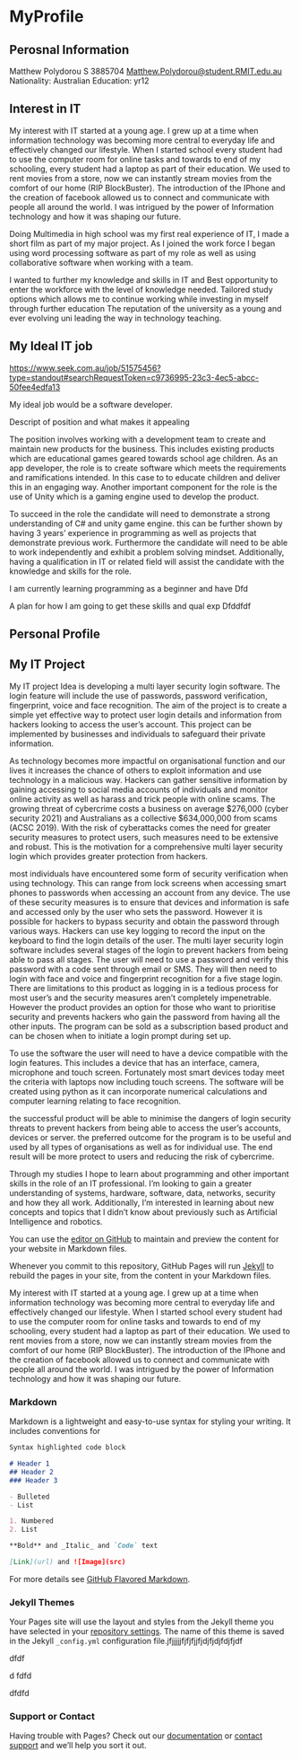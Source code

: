 # MyProfile

## Perosnal Information

Matthew Polydorou 
S 3885704
Matthew.Polydorou@student.RMIT.edu.au
Nationality: Australian
Education: yr12  

## Interest in IT

My interest with IT started at a young age. I grew up at a time when information technology was becoming more central to everyday life and effectively changed our lifestyle. When I started school every student had to use the computer room for online tasks and towards to end of my schooling, every student had a laptop as part of their education. We used to rent movies from a store, now we can instantly stream movies from the comfort of our home (RIP BlockBuster). The introduction of the IPhone and the creation of facebook allowed us to connect and communicate with people all around the world.  I was intrigued by the power of Information technology and how it was shaping our future.

Doing Multimedia in high school was my first real experience of IT, I made a short film as part of my major project. As I joined the work force I began using word processing software as part of my role as well as using collaborative software when working with a team.   


I wanted to further my knowledge and skills in IT and 
Best opportunity to enter the workforce with the level of knowledge needed.
Tailored study options which allows me to continue working while investing in myself through further education 
The reputation of the university as a young and ever evolving uni leading the way in technology teaching. 

## My Ideal IT job

https://www.seek.com.au/job/51575456?type=standout#searchRequestToken=c9736995-23c3-4ec5-abcc-50fee4edfa13


My ideal job would be a software developer.

Descript  of position and what makes it appealing

The position involves working with a development team to create and maintain new products for the business. This includes existing products which are educational games geared towards school age children. As an app developer, the role is to create software which meets the requirements and ramifications intended. In this case to to educate children and deliver this in an engaging way. Another important component for the role is the use of Unity which is a gaming engine used to develop the product.

To succeed in the role the candidate will need to demonstrate a strong understanding of C# and unity game engine. this can be further shown by having 3 years’ experience in programming as well as projects that demonstrate previous work. Furthermore the candidate will need to be able to work independently and exhibit a problem solving mindset. Additionally, having a qualification in IT or related field will assist the candidate with the knowledge and skills for the role.

I am currently learning programming as a beginner and have 
Dfd

A plan for how I am going to get these skills and qual exp 
Dfddfdf

## Personal Profile





## My IT Project 

My IT project Idea is developing a multi layer security login software. The login feature will include the use of passwords, password verification, fingerprint, voice and face recognition. The aim of the project is to create a simple yet effective way to protect user login details and information from hackers looking to access the user’s account. This project can be implemented by businesses and individuals to safeguard their private information.   

As technology becomes more impactful on organisational function and our lives it increases the chance of others to exploit information and use technology in a malicious way. Hackers can gather sensitive information by gaining accessing to social media accounts of individuals  and monitor online activity as well as harass and trick people with online scams. The growing threat of cybercrime costs a business on average $276,000 (cyber security 2021) and  Australians as a collective $634,000,000 from scams (ACSC 2019). With the risk of cyberattacks comes the need for greater security measures to protect users, such measures need to be extensive and robust. This is the motivation for a comprehensive multi layer security login which provides greater protection from hackers.      

most individuals have encountered some form of security verification when using technology. This can range from lock screens when accessing smart phones to passwords when accessing an account from any device. The use of these security measures is to ensure that devices and information is safe and accessed only by the user who sets the password. However it is possible for hackers to bypass security and obtain the password through various ways. Hackers can use key logging to record the input on the keyboard to find the login details of the user. The multi layer security login software includes several stages of the login to prevent hackers from being able to pass all stages. The user will need to use a password and verify this password with a code sent through email or SMS. They will then need to login with face and voice and fingerprint recognition for a five stage login. There are limitations to this product as logging in is a tedious process for most user’s and the security measures aren’t completely impenetrable. However the product provides an option for those who want to prioritise security and prevents hackers who gain the password from having all the other inputs. The program can be sold as a subscription based product and can be chosen when to initiate a login prompt during set up. 

To use the software the user will need to have a device compatible with the login features. This includes a device that has an interface, camera, microphone and touch screen. Fortunately most smart devices today meet the criteria with laptops now including touch screens. The software will be created using python as it can incorporate numerical calculations and computer learning relating to face recognition. 

the successful product will be able to minimise the dangers of login security threats to prevent hackers from being able to access the user’s accounts, devices or server. the preferred outcome for the program is to be useful and used by all types of organisations as well as for individual use. The end result will be more protect to users and reducing the risk of cybercrime. 
 



























Through my studies I hope to learn about programming and other important skills in the role of an IT professional. I’m looking to gain a greater understanding of systems, hardware, software, data, networks, security and how they all work. Additionally, I’m interested in learning about new concepts and topics that I didn’t know about previously such as Artificial Intelligence and robotics.










You can use the [editor on GitHub](https://github.com/Mattypoly/Mattypoly.github.io./edit/main/README.md) to maintain and preview the content for your website in Markdown files.

Whenever you commit to this repository, GitHub Pages will run [Jekyll](https://jekyllrb.com/) to rebuild the pages in your site, from the content in your Markdown files.



My interest with IT started at a young age. I grew up at a time when information technology was becoming more central to everyday life and effectively changed our lifestyle. When I started school every student had to use the computer room for online tasks and towards to end of my schooling, every student had a laptop as part of their education. We used to rent movies from a store, now we can instantly stream movies from the comfort of our home (RIP BlockBuster). The introduction of the IPhone and the creation of facebook allowed us to connect and communicate with people all around the world.  I was intrigued by the power of Information technology and how it was shaping our future.









### Markdown

Markdown is a lightweight and easy-to-use syntax for styling your writing. It includes conventions for

```markdown
Syntax highlighted code block

# Header 1
## Header 2
### Header 3

- Bulleted
- List

1. Numbered
2. List

**Bold** and _Italic_ and `Code` text

[Link](url) and ![Image](src)
```

For more details see [GitHub Flavored Markdown](https://guides.github.com/features/mastering-markdown/).

### Jekyll Themes

Your Pages site will use the layout and styles from the Jekyll theme you have selected in your [repository settings](https://github.com/Mattypoly/Mattypoly.github.io./settings). The name of this theme is saved in the Jekyll `_config.yml` configuration file.jfjjjjjfjfjfjjfjdjfjdjfdjfjdf
























dfdf























































d
fdfd



















dfdfd

### Support or Contact

Having trouble with Pages? Check out our [documentation](https://docs.github.com/categories/github-pages-basics/) or [contact support](https://support.github.com/contact) and we’ll help you sort it out.

